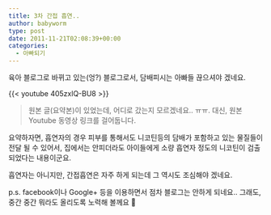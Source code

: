 ```yaml
---
title: 3차 간접 흡연..
author: babyworm
type: post
date: 2011-11-21T02:08:39+00:00
categories:
  - 아빠되기
---
```

육아 블로그로 바뀌고 있는(엉?) 블로그로서, 담배피시는 아빠들 끊으셔야 겠네요. 

{{< youtube 405zxlQ-BU8 >}}

> 원본 글(요약본)이 있었는데, 어디로 갔는지 모르겠네요.. ㅠㅠ. 대신, 원본 Youtube 동영상 링크를 걸어둡니다.

요약하자면, 흡연자의 경우 피부를 통해서도 니코틴등의 담배가 포함하고 있는 물질들이 전달 될 수 있어서, 집에서는 안피더라도 아이들에게 소량 흡연자 정도의 니코틴이 검출되었다는 내용이군요.

흡연자는 아니지만, 간접흡연은 자주 하게 되는데 그 역시도 조심해야 겠네요. 

p.s. facebook이나 Google+ 등을 이용하면서 점차 블로그는 안하게 되네요.. 그래도, 중간 중간 뭐라도 올리도록 노력해 볼께요 🙂
